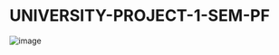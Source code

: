 # UNIVERSITY-PROJECT-1-SEM-PF
![image](https://github.com/user-attachments/assets/636a5f2c-b9a9-411a-aa4c-cc3f57b0b8a4)
